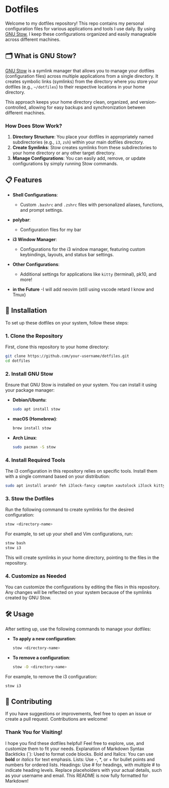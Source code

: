 # Dotfiles
Welcome to my dotfiles repository! This repo contains my personal configuration files for various applications and tools I use daily. By using [GNU Stow](https://www.gnu.org/software/stow/), I keep these configurations organized and easily manageable across different machines.

## 🗂 What is GNU Stow?

[GNU Stow](https://www.gnu.org/software/stow/) is a symlink manager that allows you to manage your dotfiles (configuration files) across multiple applications from a single directory. It creates symbolic links (symlinks) from the directory where you store your dotfiles (e.g., `~/dotfiles`) to their respective locations in your home directory.

This approach keeps your home directory clean, organized, and version-controlled, allowing for easy backups and synchronization between different machines.

### How Does Stow Work?

1. **Directory Structure**: You place your dotfiles in appropriately named subdirectories (e.g., `i3`, `zsh`) within your main dotfiles directory.
2. **Create Symlinks**: Stow creates symlinks from these subdirectories to your home directory or any other target directory.
3. **Manage Configurations**: You can easily add, remove, or update configurations by simply running Stow commands.

## 📋 Features

- **Shell Configurations**:
  - Custom `.bashrc` and `.zshrc` files with personalized aliases, functions, and prompt settings.
- **polybar**:
  - Configuration files for my bar 
- **i3 Window Manager**:
  - Configurations for the i3 window manager, featuring custom keybindings, layouts, and status bar settings.

- **Other Configurations**:
  - Additional settings for applications like `kitty` (terminal), pk10, and more!
- **in the Future**
 -I will add neovim (still using vscode retard I know and Tmux)
## 🚀 Installation

To set up these dotfiles on your system, follow these steps:

### 1. Clone the Repository

First, clone this repository to your home directory:

```bash
git clone https://github.com/your-username/dotfiles.git
cd dotfiles
```
### 2. Install GNU Stow

Ensure that GNU Stow is installed on your system. You can install it using your package manager:

- **Debian/Ubuntu**:

  ```bash
  sudo apt install stow
  ```

- **macOS (Homebrew)**:

  ```bash
  brew install stow
  ```

- **Arch Linux**:

  ```bash
  sudo pacman -S stow
  ```
  
### 4. Install Required Tools

The i3 configuration in this repository relies on specific tools. Install them with a single command based on your distribution:

 ```bash
sudo apt install arandr feh i3lock-fancy compton xautolock i3lock kitty thunar rofi maim xdotool xclip pulseaudio-utils brightnessctl
```


### 3. Stow the Dotfiles

Run the following command to create symlinks for the desired configuration:

```sh
stow <directory-name>
```

For example, to set up your shell and Vim configurations, run:

```sh
stow bash
stow i3
```

This will create symlinks in your home directory, pointing to the files in the repository.

### 4. Customize as Needed

You can customize the configurations by editing the files in this repository. Any changes will be reflected on your system because of the symlinks created by GNU Stow.

## 🛠️ Usage

After setting up, use the following commands to manage your dotfiles:

- **To apply a new configuration**: 

  ```sh
  stow <directory-name>
  ```

- **To remove a configuration**:

  ```sh
  stow -D <directory-name>
  ```

For example, to remove the i3 configuration:

```sh
stow i3
```


## 🤝 Contributing

If you have suggestions or improvements, feel free to open an issue or create a pull request. Contributions are welcome!


### Thank You for Visiting!

I hope you find these dotfiles helpful! Feel free to explore, use, and customize them to fit your needs.
Explanation of Markdown Syntax
Backticks (`): Used to format code blocks.
Bold and Italics: You can use **bold** or *italics* for text emphasis.
Lists: Use -, *, or + for bullet points and numbers for ordered lists.
Headings: Use # for headings, with multiple # to indicate heading levels.
Replace placeholders with your actual details, such as your username and email. This README is now fully formatted for Markdown!













